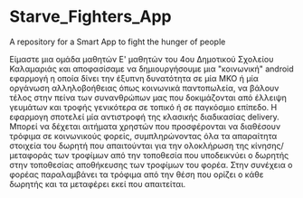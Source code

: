 # Starve_Fighters_App
A repository for a Smart App to fight the hunger of people

Είμαστε μια ομάδα μαθητών Ε' μαθητών του 4ου Δημοτικού Σχολείου Καλαμαριάς και αποφασίσαμε να δημιουργήσουμε μια "κοινωνική" android εφαρμογή η οποία δίνει την έξυπνη δυνατότητα σε μία ΜΚΟ ή μία οργάνωση αλληλοβοήθειας όπως κοινωνικά παντοπωλεία, να βάλουν τέλος στην πείνα των συνανθρώπων μας που δοκιμάζονται από έλλειψη γευμάτων και τροφής γενικότερα σε τοπικό ή σε παγκόσμιο επίπεδο.
	Η εφαρμογη σποτελεί μία αντιστροφή της κλασικής διαδικασίας delivery. Μπορεί να δέχεται αιτήματα χρηστών που προσφέρονται να διαθέσουν τρόφιμα σε κοινωνικούς φορείς, συμπληρώνοντας όλα τα απαραίτητα στοιχεία του δωρητή που απαιτούνται για την ολοκλήρωση της κίνησης/μεταφοράς των τροφίμων από την τοποθεσία που υποδεικνύει ο δωρητής στην τοποθεσίας αποθήκευσης των τροφίμων του φορέα. Στην συνέχεια ο φορέας παραλαμβάνει τα τρόφιμα από την θέση που ορίζει ο κάθε δωρητής και τα μεταφέρει εκεί που απαιτείται.
